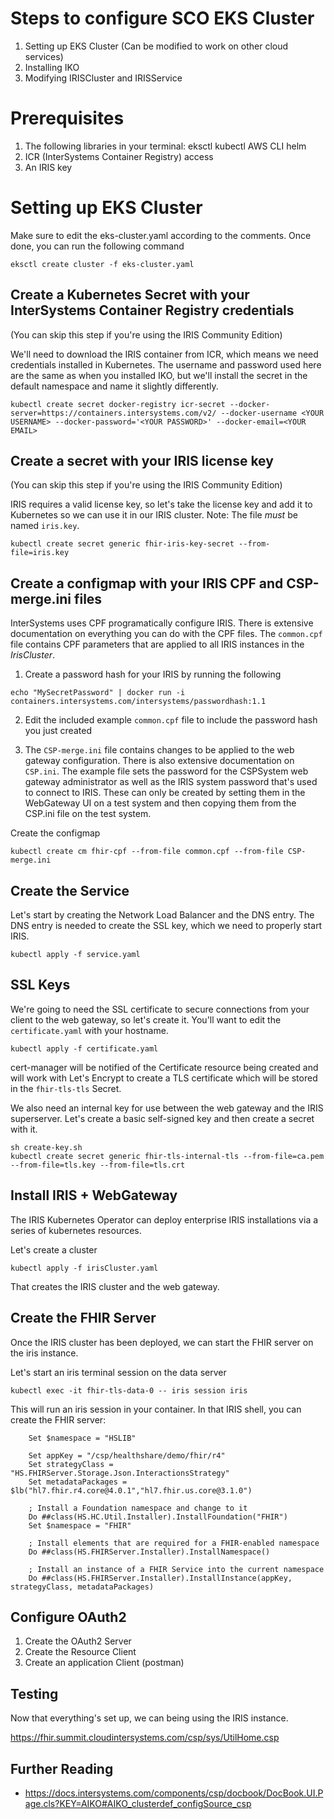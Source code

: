 # Steps to configure SCO EKS Cluster

1. Setting up EKS Cluster (Can be modified to work on other cloud services)
2. Installing IKO
3. Modifying IRISCluster and IRISService

# Prerequisites

1. The following libraries in your terminal:
       eksctl
       kubectl
       AWS CLI
       helm
2. ICR (InterSystems Container Registry) access
3. An IRIS key

# Setting up EKS Cluster

Make sure to edit the eks-cluster.yaml according to the comments. Once done, you can run the following command

```
eksctl create cluster -f eks-cluster.yaml
```

## Create a Kubernetes Secret with your InterSystems Container Registry credentials

(You can skip this step if you're using the IRIS Community Edition)

We'll need to download the IRIS container from ICR, which means we need credentials installed in Kubernetes.  The username and password used here are the same as when you installed IKO, but we'll install the secret in the default namespace and name it slightly differently.

```
kubectl create secret docker-registry icr-secret --docker-server=https://containers.intersystems.com/v2/ --docker-username <YOUR USERNAME> --docker-password='<YOUR PASSWORD>' --docker-email=<YOUR EMAIL>
```

## Create a secret with your IRIS license key

(You can skip this step if you're using the IRIS Community Edition)

IRIS requires a valid license key, so let's take the license key and add it to Kubernetes so we can use it in our IRIS cluster.  Note:  The file *must* be named `iris.key`.

```
kubectl create secret generic fhir-iris-key-secret --from-file=iris.key
```

## Create a configmap with your IRIS CPF and CSP-merge.ini files

InterSystems uses CPF programatically configure IRIS.  There is extensive documentation on everything you can do with the CPF files.  The `common.cpf` file contains CPF parameters that are applied to all IRIS instances in the _IrisCluster_.  

1. Create a password hash for your IRIS by running the following
```
echo "MySecretPassword" | docker run -i containers.intersystems.com/intersystems/passwordhash:1.1
```

2. Edit the included example `common.cpf` file to include the password hash you just created

3. The `CSP-merge.ini` file contains changes to be applied to the web gateway configuration.  There is also extensive documentation on `CSP.ini`.  The example file sets the password for the CSPSystem web gateway administrator as well as the IRIS system password that's used to connect to IRIS.  These can only be created by setting them in the WebGateway UI on a test system and then copying them from the CSP.ini file on the test system.

Create the configmap
```
kubectl create cm fhir-cpf --from-file common.cpf --from-file CSP-merge.ini
```

## Create the Service

Let's start by creating the Network Load Balancer and the DNS entry.  The DNS entry is needed to create the SSL key, which we need to properly start IRIS.

```
kubectl apply -f service.yaml
```

## SSL Keys

We're going to need the SSL certificate to secure connections from your client to the web gateway, so let's create it.  You'll want to edit the `certificate.yaml` with your hostname.

```
kubectl apply -f certificate.yaml
```

cert-manager will be notified of the Certificate resource being created and will work with Let's Encrypt to create a TLS certificate which will be stored in the `fhir-tls-tls` Secret.

We also need an internal key for use between the web gateway and the IRIS superserver.  Let's create a basic self-signed key and then create a secret with it.

```
sh create-key.sh
kubectl create secret generic fhir-tls-internal-tls --from-file=ca.pem --from-file=tls.key --from-file=tls.crt
```

## Install IRIS + WebGateway

The IRIS Kubernetes Operator can deploy enterprise IRIS installations via a series of kubernetes resources.

Let's create a cluster
```
kubectl apply -f irisCluster.yaml
```

That creates the IRIS cluster and the web gateway.

## Create the FHIR Server

Once the IRIS cluster has been deployed, we can start the FHIR server on the iris instance.

Let's start an iris terminal session on the data server

```
kubectl exec -it fhir-tls-data-0 -- iris session iris
```

This will run an iris session in your container.  In that IRIS shell, you can create the FHIR server:

```
    Set $namespace = "HSLIB"

    Set appKey = "/csp/healthshare/demo/fhir/r4"
    Set strategyClass = "HS.FHIRServer.Storage.Json.InteractionsStrategy"
    Set metadataPackages = $lb("hl7.fhir.r4.core@4.0.1","hl7.fhir.us.core@3.1.0")

    ; Install a Foundation namespace and change to it
    Do ##class(HS.HC.Util.Installer).InstallFoundation("FHIR")
    Set $namespace = "FHIR"

    ; Install elements that are required for a FHIR-enabled namespace
    Do ##class(HS.FHIRServer.Installer).InstallNamespace()

    ; Install an instance of a FHIR Service into the current namespace
    Do ##class(HS.FHIRServer.Installer).InstallInstance(appKey, strategyClass, metadataPackages)
```

## Configure OAuth2

1. Create the OAuth2 Server
2. Create the Resource Client
3. Create an application Client (postman)


## Testing

Now that everything's set up, we can being using the IRIS instance. 

https://fhir.summit.cloudintersystems.com/csp/sys/UtilHome.csp


## Further Reading
* https://docs.intersystems.com/components/csp/docbook/DocBook.UI.Page.cls?KEY=AIKO#AIKO_clusterdef_configSource_csp
